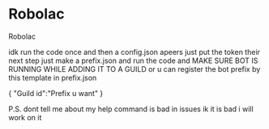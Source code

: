# Robolac
Robolac

idk run the code once and then a config.json apeers just put the token their 
next step just make a prefix.json and run the code and
MAKE SURE BOT IS RUNNING WHILE ADDING IT TO A GUILD
or u can register the bot prefix by this template in prefix.json 

{
"Guild id":"Prefix u want"
}

P.S. dont tell me about my help command is bad in issues ik it is bad i will work on it